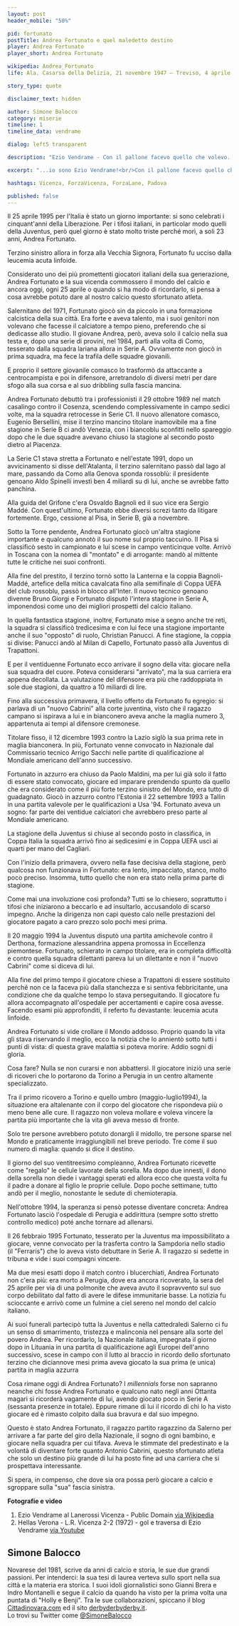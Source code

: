 ```yaml
---
layout: post
header_mobile: "50%"

pid: fortunato
postTitle: Andrea Fortunato e quel maledetto destino
player: Andrea Fortunato
player_short: Andrea Fortunato

wikipedia: Andrea_Fortunato
life: Ala. Casarsa della Delizia, 21 novembre 1947 – Treviso, 4 aprile 2020

story_type: quote

disclaimer_text: hidden

author: Simone Balocco
category: miserie
timeline: 1
timeline_data: vendrame

dialog: left5 transparent

description: "Ezio Vendrame - Con il pallone facevo quello che volevo. Con la testa pure. Io sono sempre stato così. Prendere o lasciare"

excerpt: "...io sono Ezio Vendrame!<br/>Con il pallone facevo quello che volevo.<br/>Con la testa pure.<br/>Io sono sempre stato così.<br/>Prendere o lasciare."

hashtags: Vicenza, ForzaVicenza, ForzaLane, Padova

published: false
---
```

Il 25 aprile 1995 per l'Italia è stato un giorno importante: si sono celebrati i cinquant'anni della Liberazione. Per i tifosi italiani, in particolar modo quelli della Juventus, però quel giorno è stato molto triste perché morì, a soli 23 anni, Andrea Fortunato.

Terzino sinistro allora in forza alla Vecchia Signora, Fortunato fu ucciso dalla leucemia acuta linfoide.

Considerato uno dei più promettenti giocatori italiani della sua generazione, Andrea Fortunato e la sua vicenda commossero il mondo del calcio e ancora oggi, ogni 25 aprile o quando si ha modo di ricordarlo, si pensa a cosa avrebbe potuto dare al nostro calcio questo sfortunato atleta.

Salernitano del 1971, Fortunato giocò sin da piccolo in una formazione calcistica della sua città. Era forte e aveva talento, ma i suoi genitori non volevano che facesse il calciatore a tempo pieno, preferendo che si dedicasse allo studio. Il giovane Andrea, però, aveva solo il calcio nella sua testa e, dopo una serie di provini, nel 1984, partì alla volta di Como, tesserato dalla squadra lariana allora in Serie A. Ovviamente non giocò in prima squadra, ma fece la trafila delle squadre giovanili.

E proprio il settore giovanile comasco lo trasformò da attaccante a centrocampista e poi in difensore, arretrandolo di diversi metri per dare sfogo alla sua corsa e al suo dribbling sulla fascia mancina.

Andrea Fortunato debuttò tra i professionisti il 29 ottobre 1989 nel match casalingo contro il Cosenza, scendendo complessivamente in campo sedici volte, ma la squadra retrocesse in Serie C1. Il nuovo allenatore comasco, Eugenio Bersellini, mise il terzino mancino titolare inamovibile ma a fine stagione in Serie B ci andò Venezia, con i biancoblu sconfitti nello spareggio dopo che le due squadre avevano chiuso la stagione al secondo posto dietro al Piacenza.

La Serie C1 stava stretta a Fortunato e nell'estate 1991, dopo un avvicinamento si disse dell'Atalanta, il terzino salernitano passò dal lago al mare, passando da Como alla Genova sponda rossoblù: il presidente genoano Aldo Spinelli investì ben 4 miliardi su di lui, anche se avrebbe fatto panchina.

Alla guida del Grifone c'era Osvaldo Bagnoli ed il suo vice era Sergio Maddé. Con quest'ultimo, Fortunato ebbe diversi screzi tanto da litigare fortemente. Ergo, cessione al Pisa, in Serie B, già a novembre.

Sotto la Torre pendente, Andrea Fortunato giocò un'altra stagione importante e qualcuno annotò il suo nome sul proprio taccuino. Il Pisa si classificò sesto in campionato e lui scese in campo venticinque volte. Arrivò in Toscana con la nomea di "montato" e di arrogante: mandò al mittente tutte le critiche nei suoi confronti.

Alla fine del prestito, il terzino tornò sotto la Lanterna e la coppia Bagnoli-Maddé, artefice della mitica cavalcata fino alla semifinale di Coppa UEFA del club rossoblu, passò in blocco all'Inter. Il nuovo tecnico genoano divenne Bruno Giorgi e Fortunato disputò l'intera stagione in Serie A, imponendosi come uno dei migliori prospetti del calcio italiano.

In quella fantastica stagione, inoltre, Fortunato mise a segno anche tre reti, la squadra si classificò tredicesima e con lui fece una stagione importante anche il suo "opposto" di ruolo, Christian Panucci. A fine stagione, la coppia si divise: Panucci andò al Milan di Capello, Fortunato passò alla Juventus di Trapattoni.

E per il ventiduenne Fortunato ecco arrivare il sogno della vita: giocare nella sua squadra del cuore. Poteva considerarsi "arrivato", ma la sua carriera era appena decollata. La valutazione del difensore era più che raddoppiata in sole due stagioni, da quattro a 10 miliardi di lire.

Fino alla successiva primavera, il livello offerto da Fortunato fu egregio: si parlava di un "nuovo Cabrini" alla corte juventina, visto che il ragazzo campano si ispirava a lui e in bianconero aveva anche la maglia numero 3, appartenuta ai tempi al difensore cremonese.

Titolare fisso, il 12 dicembre 1993 contro la Lazio siglò la sua prima rete in maglia bianconera. In più, Fortunato venne convocato in Nazionale dal Commissario tecnico Arrigo Sacchi nelle partite di qualificazione al Mondiale americano dell'anno successivo.

Fortunato in azzurro era chiuso da Paolo Maldini, ma per lui già solo il fatto di essere stato convocato, giocare ed imparare prendendo spunto da quello che era considerato come il più forte terzino sinistro del Mondo, era tutto di guadagnato. Giocò in azzurro contro l'Estonia il 22 settembre 1993 a Tallin in una partita valevole per le qualificazioni a Usa '94. Fortunato aveva un sogno: far parte dei ventidue calciatori che avrebbero preso parte al Mondiale americano.

La stagione della Juventus si chiuse al secondo posto in classifica, in Coppa Italia la squadra arrivò fino ai sedicesimi e in Coppa UEFA uscì ai quarti per mano del Cagliari.

Con l'inizio della primavera, ovvero nella fase decisiva della stagione, però qualcosa non funzionava in Fortunato: era lento, impacciato, stanco, molto poco preciso. Insomma, tutto quello che non era stato nella prima parte di stagione.

Come mai una involuzione così profonda? Tutti se lo chiesero, soprattutto i tifosi che iniziarono a beccarlo e ad insultarlo, accusandolo di scarso impegno. Anche la dirigenza non capì questo calo nelle prestazioni del giocatore pagato a caro prezzo solo pochi mesi prima.

Il 20 maggio 1994 la Juventus disputò una partita amichevole contro il Derthona, formazione alessandrina appena promossa in Eccellenza piemontese. Fortunato, schierato in campo titolare, era in completa difficoltà e contro quella squadra dilettanti pareva lui un dilettante e non il "nuovo Cabrini" come si diceva di lui.

Alla fine del primo tempo il giocatore chiese a Trapattoni di essere sostituito perché non ce la faceva più dalla stanchezza e si sentiva febbricitante, una condizione che da qualche tempo lo stava perseguitando. Il giocatore fu allora accompagnato all'ospedale per accertamenti e capire cosa avesse. Facendo esami più approfonditi, il referto fu devastante: leucemia acuta linfoide.

Andrea Fortunato si vide crollare il Mondo addosso. Proprio quando la vita gli stava riservando il meglio, ecco la notizia che lo annientò sotto tutti i punti di vista: di questa grave malattia si poteva morire. Addio sogni di gloria.

Cosa fare? Nulla se non curarsi e non abbattersi. Il giocatore iniziò una serie di ricoveri che lo portarono da Torino a Perugia in un centro altamente specializzato.

Tra il primo ricovero a Torino e quello umbro  (maggio-luglio1994), la situazione era altalenante con il corpo del giocatore che rispondeva più o meno bene alle cure. Il ragazzo non voleva mollare e voleva vincere la partita più importante che la vita gli aveva messo di fronte.

Solo tre persone avrebbero potuto donargli il midollo, tre persone sparse nel Mondo e praticamente irraggiungibili nel breve periodo. Tre come il suo numero di maglia: quando si dice il destino.

Il giorno del suo ventitreesimo compleanno, Andrea Fortunato ricevette come "regalo" le cellule lavorate della sorella. Ma dopo due innesti, il dono della sorella non diede i vantaggi sperati ed allora ecco che questa volta fu il padre a donare al figlio le proprie cellule. Dopo poche settimane, tutto andò per il meglio, nonostante le sedute di chemioterapia.

Nell'ottobre 1994, la speranza si pensò potesse diventare concreta: Andrea Fortunato lasciò l'ospedale di Perugia e addirittura (sempre sotto stretto controllo medico) poté anche tornare ad allenarsi.

Il 26 febbraio 1995 Fortunato, tesserato per la Juventus ma impossibilitato a giocare, venne convocato per la trasferta contro la Sampdoria nello stadio (il "Ferraris") che lo aveva visto debuttare in Serie A. Il ragazzo si sedette in tribuna e vide i suoi compagni vincere.

Ma due mesi esatti dopo il match contro i blucerchiati, Andrea Fortunato non c'era più: era morto a Perugia, dove era ancora ricoverato, la sera del 25 aprile per via di una polmonite che aveva avuto il sopravvento sul suo corpo debilitato dal fatto di avere le difese immunitarie basse. La notizia fu scioccante e arrivò come un fulmine a ciel sereno nel mondo del calcio italiano.

Ai suoi funerali partecipò tutta la Juventus e nella cattedraledi Salerno ci fu un senso di smarrimento, tristezza e malinconia nel pensare alla sorte del povero Andrea. Per ricordarlo, la Nazionale italiana, impegnata il giorno dopo in Lituania in una partita di qualificazione agli Europei dell'anno successivo, scese in campo con il lutto al braccio in ricordo dello sfortunato terzino che diciannove mesi prima aveva giocato la sua prima (e unica) partita in maglia azzurra

Cosa rimane oggi di Andrea Fortunato? I *millennials* forse non sapranno neanche chi fosse Andrea Fortunato e qualcuno nato negli anni Ottanta magari si ricorderà vagamente di lui, avendo giocato poco in Serie A (sessanta presenze in totale). Eppure rimane di lui il ricordo di chi lo ha visto giocare ed è rimasto colpito dalla sua bravura e dal suo impegno.

Questo è stato Andrea Fortunato, il ragazzo partito ragazzino da Salerno per arrivare a far parte del giro della Nazionale, il sogno di ogni bambino, e giocare nella squadra per cui tifava. Aveva le stimmate del predestinato e la volontà di diventare forte quanto Antonio Cabrini, questo sfortunato atleta che solo un destino più grande di lui ha posto fine ad una carriera che si prospettava interessante.

Si spera, in compenso, che dove sia ora possa però giocare a calcio e sgroppare sulla "sua" fascia sinistra.

<div class="post-disclaimer">
  <b>Fotografie e video</b>
  <ol>
    <li>Ezio Vendrame al Lanerossi Vicenza - Public Domain <a href="https://it.wikipedia.org/wiki/File:Ezio_Vendrame.jpg#/media/File:Ezio_Vendrame.jpg" target="_blank">via Wikipedia</a></li>
    <li>Hellas Verona - L.R. Vicenza 2-2 (1972) - gol e traversa di Ezio Vendrame <a href="https://www.youtube.com/watch?v=vqfGtqt5D1M" target="_blank">via Youtube</a>
    </li>
  </ol>
</div>

<div class="author-bio">
<h2>Simone Balocco</h2>
<p>Novarese del 1981, scrive da anni di calcio e storia, le sue due grandi passioni. Per intenderci: la sua tesi di laurea verteva sullo sport nella sua città e la materia era storica. I suoi idoli giornalistici sono Gianni Brera e Indro Montanelli e segue il calcio da quando ha visto per la prima volta una puntata di "Holly e Benji". Tra le sue collaborazioni, spiccano il blog <a href="http://www.cittadinovara.com" target="http://www.cittadinovara.com" target="_blank">Cittadinovara.com</a> ed il sito <a href="https://www.derbyderbyderby.it" target="_blank">derbyderbyderby.it</a>.<br/>Lo trovi su Twitter come <a href="http://twitter.com/simonebalocco" class="text-danger" title="Simone Balocco su Twitter" target="_blank">@SimoneBalocco</a></p>
</div>

<script>
var vendrame=[
                {
                    type:"birth",
                    category:"event",
                    timestamps:[new Date(1947,11-1,21)],
                    text:{
                        body:"Il 21 novembre 1947, a Casarsa della Delizia, nasceva Ezio Vendrame",
                        link:null
                    }
                },
                {
                    type:"birth",
                    category:"event",
                    timestamps:[new Date(2020,4-1,4)],
                    text:{
                        body:"Ci lascia a 72 anni a Treviso, il 4 aprile 2020",
                        link:null
                    }
                },
                {
                    type:"club",
                    category:"range",
                    timestamps:[1960,1967],
                    team:"Udinese",
                    text:{
                        body:"A 13 anni inizia la sua carriera nelle giovanili dell'Udinese dove gioca dal 1960 al 1967",
                        link:null
                    }
                },
                {
                    type:"club",
                    category:"range",
                    timestamps:[1967,1968],
                    team:"SPAL",
                    text:{
                        body:"Nel 1967 passa alla SPAL, ma per la sua irrequietudine non lega con Paolo Mazza che lo cede prima alla Torres e poi nel 1969 al Siena.",
                        link:null
                    }
                },
                {
                    type:"club",
                    category:"range",
                    timestamps:[1968,1969],
                    team:"Torres",
                    text:{
                        body:"Nel 1968 gioca alla Torres, dove colleziona 11 presenze e un gol",
                        link:null
                    }
                },
                {
                    type:"club",
                    category:"range",
                    timestamps:[1969,1970],
                    team:"Siena",
                    text:{
                        body:"Nel 1969 si trasferisce al Siena, dove gioca 31 partite e segna un gol.",
                        link:null
                    }
                },
                {
                    type:"club",
                    category:"range",
                    timestamps:[1970,1971],
                    team:"Rovereto",
                    text:{
                        body:"Nel 1970 gioca nel Rovereto, dove colleziona solamente 9 presenze.",
                        link:null
                    }
                },
                {
                    type:"club",
                    category:"range",
                    timestamps:[1971,1974],
                    team:"Lanerossi Vicenza",
                    text:{
                        body:"Nell'estate 1971 esordisce in Serie A 1971-1972 con il Lanerossi Vicenza. Gioca nel Lanerossi per 3 stagioni diventando l'idolo dei tifosi biancorossi. Colleziona 46 presenze con una rete.",
                        link:null
                    }
                },
                {
                    type:"club",
                    category:"range",
                    timestamps:[1974,1975],
                    team:"Napoli",
                    text:{
                        body:"Dopo tre anni al Lanerossi Vicenza, per la stagione 1974-1975 passa al Napoli disputando tuttavia solo tre partite in campionato, prima voluto poi osteggiato dall'allenatore Luis Vinício.",
                        link:null
                    }
                },
                {
                    type:"club",
                    category:"range",
                    timestamps:[1975,1977],
                    team:"Padova",
                    text:{
                        body:"Successivamente nel 1975 passa al Padova in Serie C dove rimane due stagioni con 57 presenze. Debutta il 5 ottobre 1975 in Trento-Padova (1-1). Gioca la sua ultima partita in maglia biancoscudata il 6 giugno 1977 in Padova-Alessandria (0-0).",
                        link:null
                    }
                },
                {
                    type:"club",
                    category:"range",
                    timestamps:[1977,1978],
                    team:"Audace San Michele",
                    text:{
                        body:"Passa poi all'Audace San Michele in Serie C 1977-1978, dove gioca 34 partite e segna 5 reti.",
                        link:null
                    }
                },
                {
                    type:"club",
                    category:"range",
                    timestamps:[1978,1979],
                    team:"Pordenone",
                    text:{
                        body:"Nel 1978 si trasferisce tra i dilettanti nel Pordenone contribuendo alla vittoria nel campionato di Serie D 1978-1979 con la promozione in serie C2.",
                        link:null
                    }
                },
                {
                    type:"club",
                    category:"range",
                    timestamps:[1979,1981],
                    team:"Juniors Casarsa",
                    text:{
                        body:"Termina la sua carriera di calciatore nello Juniors Casarsa dove viene squalificato per aver strappato il fischietto di bocca ad un arbitro nel 1981. La squalifica a vita viene poi commutata e gli viene garantito il permesso di allenare.",
                        link:null
                    }
                },
            ];
</script>
